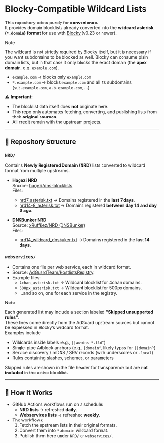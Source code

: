 # Blocky-Compatible Wildcard Lists

This repository exists purely for **convenience**.  
It provides domain blocklists already converted into the **wildcard asterisk (`*.domain`) format** for use with [Blocky](https://github.com/0xERR0R/blocky) (v0.23 or newer).

>[!NOTE]
>The wildcard is not strictly required by Blocky itself, but it is necessary if you want subdomains to be blocked as well. Blocky can consume plain domain lists, but in that case it only blocks the exact domain (the **apex domain**, e.g. `example.com`).
>
>- `example.com` → blocks only `example.com`  
>- `*.example.com` → blocks `example.com` and all its subdomains (`sub.example.com`, `a.b.example.com`, …)


⚠️ **Important:**  
- The blocklist data itself does **not** originate here.  
- This repo only automates fetching, converting, and publishing lists from their **original sources**.  
- All credit remain with the upstream projects.

---

## 📂 Repository Structure

### `NRD/`
Contains **Newly Registered Domain (NRD)** lists converted to wildcard format from multiple upstreams.

- **Hagezi NRD**  
  Source: [hagezi/dns-blocklists](https://github.com/hagezi/dns-blocklists)  
  Files:  
  - [nrd7_asterisk.txt](https://cebeerre.github.io/dnsblocklists/NRD/nrd7_asterisk.txt) → Domains registered in the **last 7 days**.  
  - [nrd14-8_asterisk.txt](https://cebeerre.github.io/dnsblocklists/NRD/nrd14-8_asterisk.txt) → Domains registered **between day 14 and day 8 ago**.

- **DNSBunker NRD**  
  Source: [xRuffKez/NRD (DNSBunker)](https://codeberg.org/xRuffKez/NRD)  
  Files:  
  - [nrd14_wildcard_dnsbuker.txt](https://cebeerre.github.io/dnsblocklists/NRD/nrd14_wildcard_dnsbuker.txt) → Domains registered in the **last 14 days**.

### `webservices/`
- Contains one file per web service, each in wildcard format.  
- Source: [AdGuardTeam/HostlistsRegistry](https://github.com/AdguardTeam/HostlistsRegistry).  
- Example files:  
  - `4chan_asterisk.txt` → Wildcard blocklist for 4chan domains.  
  - `500px_asterisk.txt` → Wildcard blocklist for 500px domains.  
  - …and so on, one for each service in the registry.  

> [!NOTE]  
> Each generated list may include a section labeled **“Skipped unsupported rules”**.  
> These lines come directly from the AdGuard upstream sources but cannot be expressed in Blocky’s wildcard format.  
> Examples include:
> - Wildcards inside labels (e.g., `||awsdns-*.tld^`)  
> - Single-pipe Adblock anchors (e.g., `|domain^`, likely typos for `||domain^`)  
> - Service discovery / mDNS / SRV records (with underscores or `.local`)  
> - Rules containing slashes, schemes, or parameters  
>
> Skipped rules are shown in the file header for transparency but are **not included** in the active blocklist.  

---

## 🔄 How It Works

- GitHub Actions workflows run on a schedule:  
  - **NRD lists** → refreshed **daily**.  
  - **Webservices lists** → refreshed **weekly**.  
- The workflows:  
  1. Fetch the upstream lists in their original formats.  
  2. Convert them into `*.domain` wildcard format.  
  3. Publish them here under `NRD/` or `webservices/`.  
